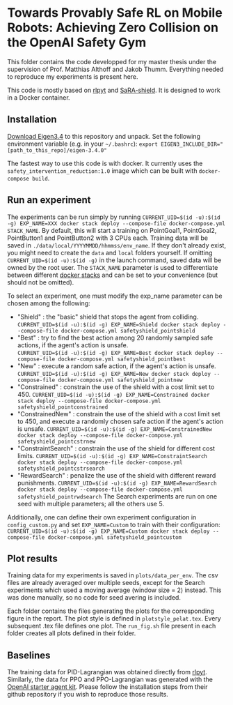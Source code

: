 # Towards Provably Safe RL on Mobile Robots: Achieving Zero Collision on the OpenAI Safety Gym

This folder contains the code developped for my master thesis under the supervision of Prof. Matthias Althoff and Jakob Thumm.
Everything needed to reproduce my experiments is present here.

This code is mostly based on [rlpyt](https://github.com/astooke/rlpyt) and [SaRA-shield](https://github.com/JakobThumm/sara-shield).
It is designed to work in a Docker container.

## Installation

[Download Eigen3.4](https://gitlab.com/libeigen/eigen/-/releases/3.4.0) to this repository and unpack.
Set the following environment variable (e.g. in your `~/.bashrc`):
`export EIGEN3_INCLUDE_DIR="[path_to_this_repo]/eigen-3.4.0"`

The fastest way to use this code is with docker.
It currently uses the `safety_intervention_reduction:1.0` image which can be built with `docker-compose build`.

## Run an experiment

The experiments can be run simply by running `CURRENT_UID=$(id -u):$(id -g) EXP_NAME=XXX docker stack deploy --compose-file docker-compose.yml STACK_NAME`.
By default, this will start a training on PointGoal1, PointGoal2, PointButton1 and PointButton2 with 3 CPUs each.
Training data will be saved in `./data/local/YYYYMMDD/hhmmss/env_name`. If they don't already exist, you might need to create the `data` and `local` folders yourself. If omitting `CURRENT_UID=$(id -u):$(id -g)` in the launch command, saved data will be owned by the root user.
The `STACK_NAME` parameter is used to differentiate between different [docker stacks](https://docs.docker.com/engine/reference/commandline/stack_deploy/) and can be set to your convenience (but should not be omitted).

To select an experiment, one must modify the exp_name parameter can be chosen among the following:
 - "Shield" : the "basic" shield that stops the agent from colliding. 
`CURRENT_UID=$(id -u):$(id -g) EXP_NAME=Shield docker stack deploy --compose-file docker-compose.yml safetyshield_pointshield` 
 - "Best" : try to find the best action among 20 randomly sampled safe actions, if the agent's action is unsafe.  
`CURRENT_UID=$(id -u):$(id -g) EXP_NAME=Best docker stack deploy --compose-file docker-compose.yml safetyshield_pointbest` 
 - "New" : execute a random safe action, if the agent's action is unsafe.
`CURRENT_UID=$(id -u):$(id -g) EXP_NAME=New docker stack deploy --compose-file docker-compose.yml safetyshield_pointnew` 
 - "Constrained" : constrain the use of the shield with a cost limit set to 450.
`CURRENT_UID=$(id -u):$(id -g) EXP_NAME=Constrained docker stack deploy --compose-file docker-compose.yml safetyshield_pointconstrained` 
 - "ConstrainedNew" : constrain the use of the shield with a cost limit set to 450, and execute a randomly chosen safe action if the agent's action is unsafe.
`CURRENT_UID=$(id -u):$(id -g) EXP_NAME=ConstrainedNew docker stack deploy --compose-file docker-compose.yml safetyshield_pointcstrnew` 
 - "ConstraintSearch" : constrain the use of the shield for different cost limits.
`CURRENT_UID=$(id -u):$(id -g) EXP_NAME=ConstraintSearch docker stack deploy --compose-file docker-compose.yml safetyshield_pointcstrsearch` 
 - "RewardSearch" : penalize the use of the shield with different reward punishments.
`CURRENT_UID=$(id -u):$(id -g) EXP_NAME=RewardSearch docker stack deploy --compose-file docker-compose.yml safetyshield_pointrwdsearch` 
The Search experiments are run on one seed with multiple parameters; all the others use 5.

Additionally, one can define their own experiment configuration in `config_custom.py` and set `EXP_NAME=Custom` to train with their configuration:
`CURRENT_UID=$(id -u):$(id -g) EXP_NAME=Custom docker stack deploy --compose-file docker-compose.yml safetyshield_pointcustom`

## Plot results

Training data for my experiments is saved in `plots/data_per_env`.
The csv files are already averaged over multiple seeds, except for the Search experiments which used a moving average (window size = 2) instead.
This was done manually, so no code for seed avering is included.

Each folder contains the files generating the plots for the corresponding figure in the report.
The plot style is defined in `plotstyle_pelat.tex`.
Every subsequent .tex file defines one plot.
The `run_fig.sh` file present in each folder creates all plots defined in their folder.

## Baselines

The training data for PID-Lagrangian was obtained directly from [rlpyt](https://github.com/astooke/rlpyt). Similarly, the data for PPO and PPO-Lagrangian was generated with the [OpenAI starter agent kit](https://github.com/openai/safety-starter-agents). Please follow the installation steps from their github repository if you wish to reproduce those results.